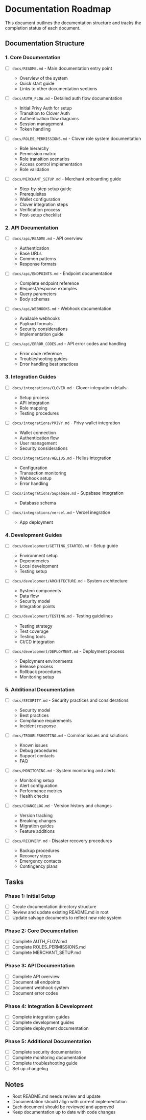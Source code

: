 # Documentation Roadmap

This document outlines the documentation structure and tracks the completion status of each document.

## Documentation Structure

### 1. Core Documentation
- [ ] `docs/README.md` - Main documentation entry point
  - Overview of the system
  - Quick start guide
  - Links to other documentation sections
  
- [ ] `docs/AUTH_FLOW.md` - Detailed auth flow documentation
  - Initial Privy Auth for setup
  - Transition to Clover Auth
  - Authentication flow diagrams
  - Session management
  - Token handling

- [ ] `docs/ROLES_PERMISSIONS.md` - Clover role system documentation
  - Role hierarchy
  - Permission matrix
  - Role transition scenarios
  - Access control implementation
  - Role validation

- [ ] `docs/MERCHANT_SETUP.md` - Merchant onboarding guide
  - Step-by-step setup guide
  - Prerequisites
  - Wallet configuration
  - Clover integration steps
  - Verification process
  - Post-setup checklist

### 2. API Documentation
- [ ] `docs/api/README.md` - API overview
  - Authentication
  - Base URLs
  - Common patterns
  - Response formats

- [ ] `docs/api/ENDPOINTS.md` - Endpoint documentation
  - Complete endpoint reference
  - Request/response examples
  - Query parameters
  - Body schemas

- [ ] `docs/api/WEBHOOKS.md` - Webhook documentation
  - Available webhooks
  - Payload formats
  - Security considerations
  - Implementation guide

- [ ] `docs/api/ERROR_CODES.md` - API error codes and handling
  - Error code reference
  - Troubleshooting guides
  - Error handling best practices

### 3. Integration Guides
- [ ] `docs/integrations/CLOVER.md` - Clover integration details
  - Setup process
  - API integration
  - Role mapping
  - Testing procedures

- [ ] `docs/integrations/PRIVY.md` - Privy wallet integration
  - Wallet connection
  - Authentication flow
  - User management
  - Security considerations

- [ ] `docs/integrations/HELIUS.md` - Helius integration
  - Configuration
  - Transaction monitoring
  - Webhook setup
  - Error handling

- [ ] `docs/integrations/Supabase.md` - Supabase integration
  - Database schema

- [ ] `docs/integrations/vercel.md` - Vercel inegration
  - App deployment

### 4. Development Guides
- [ ] `docs/development/GETTING_STARTED.md` - Setup guide
  - Environment setup
  - Dependencies
  - Local development
  - Testing setup

- [ ] `docs/development/ARCHITECTURE.md` - System architecture
  - System components
  - Data flow
  - Security model
  - Integration points

- [ ] `docs/development/TESTING.md` - Testing guidelines
  - Testing strategy
  - Test coverage
  - Testing tools
  - CI/CD integration

- [ ] `docs/development/DEPLOYMENT.md` - Deployment process
  - Deployment environments
  - Release process
  - Rollback procedures
  - Monitoring setup

### 5. Additional Documentation
- [ ] `docs/SECURITY.md` - Security practices and considerations
  - Security model
  - Best practices
  - Compliance requirements
  - Incident response

- [ ] `docs/TROUBLESHOOTING.md` - Common issues and solutions
  - Known issues
  - Debug procedures
  - Support contacts
  - FAQ

- [ ] `docs/MONITORING.md` - System monitoring and alerts
  - Monitoring setup
  - Alert configuration
  - Performance metrics
  - Health checks

- [ ] `docs/CHANGELOG.md` - Version history and changes
  - Version tracking
  - Breaking changes
  - Migration guides
  - Feature additions

- [ ] `docs/RECOVERY.md` - Disaster recovery procedures
  - Backup procedures
  - Recovery steps
  - Emergency contacts
  - Contingency plans

## Tasks

### Phase 1: Initial Setup
- [ ] Create documentation directory structure
- [ ] Review and update existing README.md in root
- [ ] Update salvage documents to reflect new role system

### Phase 2: Core Documentation
- [ ] Complete AUTH_FLOW.md
- [ ] Complete ROLES_PERMISSIONS.md
- [ ] Complete MERCHANT_SETUP.md

### Phase 3: API Documentation
- [ ] Complete API overview
- [ ] Document all endpoints
- [ ] Document webhook system
- [ ] Document error codes

### Phase 4: Integration & Development
- [ ] Complete integration guides
- [ ] Complete development guides
- [ ] Complete deployment documentation

### Phase 5: Additional Documentation
- [ ] Complete security documentation
- [ ] Complete monitoring documentation
- [ ] Complete troubleshooting guide
- [ ] Set up changelog

## Notes
- Root README.md needs review and update
- Documentation should align with current implementation
- Each document should be reviewed and approved
- Keep documentation up to date with code changes
